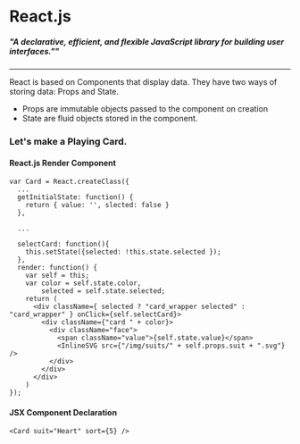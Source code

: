 # React.js
##### "A declarative, efficient, and flexible JavaScript library for building user interfaces.""

------

React is based on Components that display data. They have two ways of storing data: Props and State. 
- Props are immutable objects passed to the component on creation
- State are fluid objects stored in the component. 

### Let's make a Playing Card.


#### React.js Render Component

    var Card = React.createClass({
      ...
      getInitialState: function() {
        return { value: '', slected: false }
      },

      ...

      selectCard: function(){
        this.setState({selected: !this.state.selected });
      },
      render: function() {
        var self = this;
        var color = self.state.color,
            selected = self.state.selected;
        return (
          <div className={ selected ? "card_wrapper selected" : "card_wrapper" } onClick={self.selectCard}>
            <div className={"card " + color}>
              <div className="face">
                <span className="value">{self.state.value}</span>
                <InlineSVG src={"/img/suits/" + self.props.suit + ".svg"} />
              </div>
            </div>
          </div>
        )
    });  

#### JSX Component Declaration

    <Card suit="Heart" sort={5} />